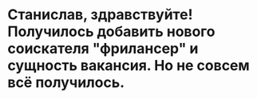 # Станислав, здравствуйте! Получилось добавить нового соискателя "фрилансер" и сущность вакансия. Но не совсем всё получилось.
